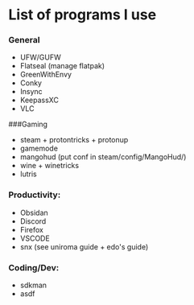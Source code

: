 # List of programs I use

### General
- UFW/GUFW
- Flatseal (manage flatpak)
- GreenWithEnvy 
- Conky 
- Insync
- KeepassXC
- VLC

###Gaming
- steam + protontricks + protonup
- gamemode
- mangohud (put conf in steam/config/MangoHud/)
- wine + winetricks
- lutris

### Productivity:
- Obsidan 
- Discord 
- Firefox 
- VSCODE 
- snx (see uniroma guide + edo's guide)

### Coding/Dev:
- sdkman
- asdf

